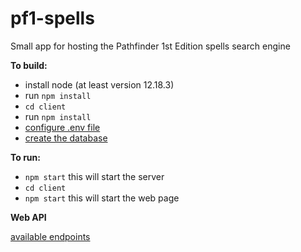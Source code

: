 # pf1-spells
Small app for hosting the Pathfinder 1st Edition spells search engine

**To build:**
- install node (at least version 12.18.3)
- run `npm install`
- `cd client`
- run `npm install`
- [configure .env file](./doc/env-configuration.md)
- [create the database](./doc/creating-the-database.md)

**To run:**
- `npm start` this will start the server
- `cd client`
- `npm start` this will start the web page

**Web API**

[available endpoints](./doc/API.md)
